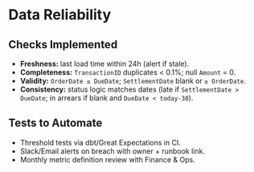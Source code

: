 # Data Reliability

## Checks Implemented
- **Freshness:** last load time within 24h (alert if stale).
- **Completeness:** `TransactionID` duplicates < 0.1%; null `Amount` = 0.
- **Validity:** `OrderDate ≤ DueDate`; `SettlementDate` blank or `≥ OrderDate`.
- **Consistency:** status logic matches dates (late if `SettlementDate > DueDate`; in arrears if blank and `DueDate < today-30`).

## Tests to Automate
- Threshold tests via dbt/Great Expectations in CI.
- Slack/Email alerts on breach with owner + runbook link.
- Monthly metric definition review with Finance & Ops.